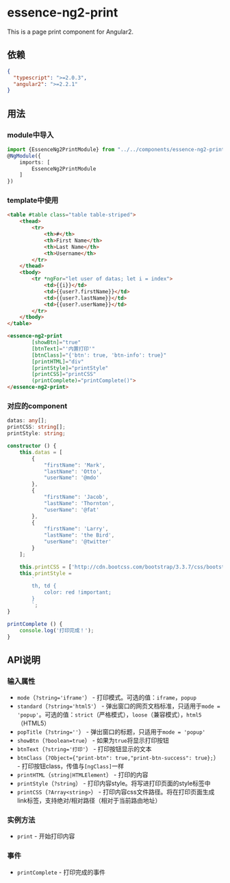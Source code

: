 # essence-ng2-print

This is a page print component for Angular2.

## 依赖
```json
{
  "typescript": ">=2.0.3",
  "angular2": ">=2.2.1"
}
```

## 用法

### module中导入
```typescript
import {EssenceNg2PrintModule} from "../../components/essence-ng2-print";
@NgModule({
    imports: [
        EssenceNg2PrintModule
    ]
})
```

### template中使用
```html
<table #table class="table table-striped">
	<thead>
		<tr>
			<th>#</th>
			<th>First Name</th>
			<th>Last Name</th>
			<th>Username</th>
		</tr>
	</thead>
	<tbody>
		<tr *ngFor="let user of datas; let i = index">
			<td>{{i}}</td>
			<td>{{user?.firstName}}</td>
			<td>{{user?.lastName}}</td>
			<td>{{user?.userName}}</td>
		</tr>
	</tbody>
</table>

<essence-ng2-print
		[showBtn]="true"
		[btnText]="'内置打印'"
		[btnClass]="{'btn': true, 'btn-info': true}"
		[printHTML]="div"
		[printStyle]="printStyle"
		[printCSS]="printCSS"
		(printComplete)="printComplete()">
</essence-ng2-print>
```

### 对应的component
```typescript
datas: any[];
printCSS: string[];
printStyle: string;

constructor () {
	this.datas = [
		{
			"firstName": 'Mark',
			"lastName": 'Otto',
			"userName": '@mdo'
		},
		{
			"firstName": 'Jacob',
			"lastName": 'Thornton',
			"userName": '@fat'
		},
		{
			"firstName": 'Larry',
			"lastName": 'the Bird',
			"userName": '@twitter'
		}
	];

	this.printCSS = ['http://cdn.bootcss.com/bootstrap/3.3.7/css/bootstrap.min.css'];
	this.printStyle =
		`
		th, td {
			color: red !important;
		}
		`;
}

printComplete () {
	console.log('打印完成！');
}
```

## API说明

### 输入属性

- `mode`（`?string='iframe'`） - 打印模式。可选的值：`iframe`，`popup`
- `standard`（`?string='html5'`） - 弹出窗口的网页文档标准，只适用于`mode = 'popup'`。可选的值：`strict`（严格模式），`loose`（兼容模式），`html5`（HTML5）
- `popTitle`（`?string=''`） - 弹出窗口的标题，只适用于`mode = 'popup'`
- `showBtn`（`?boolean=true`） - 如果为`true`将显示打印按钮
- `btnText`（`?string='打印'`） - 打印按钮显示的文本
- `btnClass`（`?Object={"print-btn": true,"print-btn-success": true};`） - 打印按钮class，传值与`[ngClass]`一样
- `printHTML`（`string|HTMLElement`） - 打印的内容
- `printStyle`（`?string`） - 打印内容style。将写进打印页面的style标签中
- `printCSS`（`?Array<string>`） - 打印内容css文件路径。将在打印页面生成link标签，支持绝对/相对路径（相对于当前路由地址）

### 实例方法

- `print` - 开始打印内容

### 事件

- `printComplete` - 打印完成的事件
